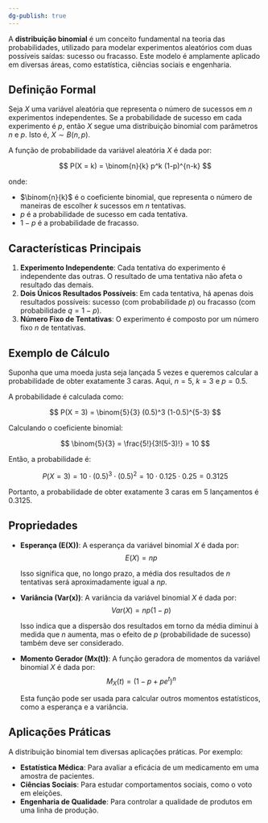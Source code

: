 ```yaml
---
dg-publish: true
---
```


A **distribuição binomial** é um conceito fundamental na teoria das probabilidades, utilizado para modelar experimentos aleatórios com duas possíveis saídas: sucesso ou fracasso. Este modelo é amplamente aplicado em diversas áreas, como estatística, ciências sociais e engenharia.

## Definição Formal

Seja $X$ uma variável aleatória que representa o número de sucessos em $n$ experimentos independentes. Se a probabilidade de sucesso em cada experimento é $p$, então $X$ segue uma distribuição binomial com parâmetros $n$ e $p$. Isto é, $X \sim B(n, p)$.

A função de probabilidade da variável aleatória $X$ é dada por:

$$
P(X = k) = \binom{n}{k} p^k (1-p)^{n-k}
$$

onde:

- $\binom{n}{k}$ é o coeficiente binomial, que representa o número de maneiras de escolher $k$ sucessos em $n$ tentativas.
- $p$ é a probabilidade de sucesso em cada tentativa.
- $1-p$ é a probabilidade de fracasso.

## Características Principais

1. **Experimento Independente**: Cada tentativa do experimento é independente das outras. O resultado de uma tentativa não afeta o resultado das demais.
2. **Dois Únicos Resultados Possíveis**: Em cada tentativa, há apenas dois resultados possíveis: sucesso (com probabilidade $p$) ou fracasso (com probabilidade $q = 1 - p$).
3. **Número Fixo de Tentativas**: O experimento é composto por um número fixo $n$ de tentativas.

## Exemplo de Cálculo

Suponha que uma moeda justa seja lançada 5 vezes e queremos calcular a probabilidade de obter exatamente 3 caras. Aqui, $n = 5$, $k = 3$ e $p = 0.5$.

A probabilidade é calculada como:

$$
P(X = 3) = \binom{5}{3} (0.5)^3 (1-0.5)^{5-3}
$$

Calculando o coeficiente binomial:

$$
\binom{5}{3} = \frac{5!}{3!(5-3)!} = 10
$$

Então, a probabilidade é:

$$
P(X = 3) = 10 \cdot (0.5)^3 \cdot (0.5)^2 = 10 \cdot 0.125 \cdot 0.25 = 0.3125
$$

Portanto, a probabilidade de obter exatamente 3 caras em 5 lançamentos é $0.3125$.

## Propriedades

- **Esperança (E(X))**: A esperança da variável binomial $X$ é dada por:
$$
 E(X) = np
$$

  Isso significa que, no longo prazo, a média dos resultados de $n$ tentativas será aproximadamente igual a $np$.

- **Variância (Var(x))**: A variância da variável binomial $X$ é dada por:
$$
 Var(X) = np(1-p)
$$

  Isso indica que a dispersão dos resultados em torno da média diminui à medida que $n$ aumenta, mas o efeito de $p$ (probabilidade de sucesso) também deve ser considerado.

- **Momento Gerador (Mx(t))**: A função geradora de momentos da variável binomial $X$ é dada por:
$$
 M_X(t) = (1-p + pe^t)^n
$$

  Esta função pode ser usada para calcular outros momentos estatísticos, como a esperança e a variância.

## Aplicações Práticas

A distribuição binomial tem diversas aplicações práticas. Por exemplo:

- **Estatística Médica**: Para avaliar a eficácia de um medicamento em uma amostra de pacientes.
- **Ciências Sociais**: Para estudar comportamentos sociais, como o voto em eleições.
- **Engenharia de Qualidade**: Para controlar a qualidade de produtos em uma linha de produção.
